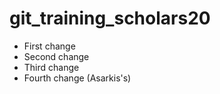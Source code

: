 # git_training_scholars20

- First change
- Second change
- Third change
- Fourth change (Asarkis's)
